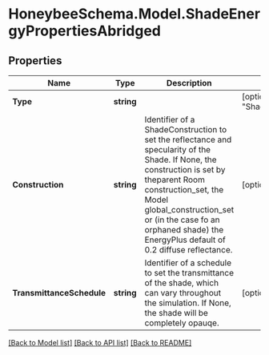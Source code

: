 
# HoneybeeSchema.Model.ShadeEnergyPropertiesAbridged

## Properties

Name | Type | Description | Notes
------------ | ------------- | ------------- | -------------
**Type** | **string** |  | [optional] [readonly] [default to "ShadeEnergyPropertiesAbridged"]
**Construction** | **string** | Identifier of a ShadeConstruction to set the reflectance and specularity of the Shade. If None, the construction is set by theparent Room construction_set, the Model global_construction_set or (in the case fo an orphaned shade) the EnergyPlus default of 0.2 diffuse reflectance. | [optional] 
**TransmittanceSchedule** | **string** | Identifier of a schedule to set the transmittance of the shade, which can vary throughout the simulation. If None, the shade will be completely opauqe. | [optional] 

[[Back to Model list]](../README.md#documentation-for-models)
[[Back to API list]](../README.md#documentation-for-api-endpoints)
[[Back to README]](../README.md)

